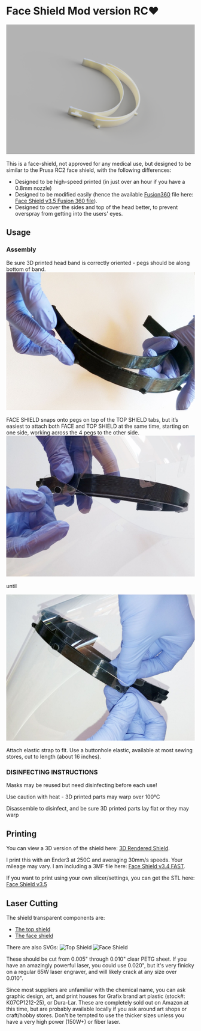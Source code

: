 # Face Shield Mod version RC♥

![Face Shield v3.5](img/rendered_shield_small.png?raw=true)

This is a face-shield, not approved for any medical use, but designed
to be similar to the Prusa RC2 face shield, with the following differences:

 - Designed to be high-speed printed (in just over an hour if you have a 0.8mm nozzle)
 - Designed to be modified easily (hence the available [Fusion360](https://www.autodesk.ca/en/products/fusion-360/overview) file
   here: [Face Shield v3.5 Fusion 360 file](https://github.com/armyofevilrobots/printable_shield/blob/master/shield_toggle_wide_v3.5.f3d?raw=true)).
 - Designed to cover the sides and top of the head better, to prevent overspray from
   getting into the users' eyes.

## Usage

### Assembly

Be sure 3D printed head band is correctly oriented - pegs should be along bottom of band.
![Pegs are on the bottom](img/pegs_down.jpg?raw=true)

FACE SHIELD snaps onto pegs on top of the TOP  SHIELD tabs, but it’s easiest to attach both FACE  and TOP SHIELD at the same time, starting on one side,  working across the 4 pegs to the other side.
![Install starting on one side, and working across](img/pegs_in_order.jpg?raw=true)

until

![You get to the end](img/pegs_finish.jpg?raw=true)

Attach elastic strap to fit. Use a buttonhole elastic, available at most sewing stores, cut to length (about 16 inches).

### DISINFECTING INSTRUCTIONS

Masks may be reused but need disinfecting before each use!

Use caution with heat - 3D printed parts  may warp over 100°C

Disassemble to disinfect, and be sure 3D printed parts lay flat or they may warp

## Printing

You can view a 3D version of the shield here: [3D Rendered Shield](shield_toggle_wide_v3.5.stl).

I print this with an Ender3 at 250C and averaging 30mm/s speeds. Your mileage may vary. I
am including a 3MF file here: [Face Shield v3.4 FAST](shield_toggle_wide_v3.4_FAST.3mf).

If you want to print using your own slicer/settings, you can get the STL here: [Face Shield v3.5](https://github.com/armyofevilrobots/printable_shield/raw/master/shield_toggle_wide_v3.5.stl)

## Laser Cutting

The shield transparent components are:

 - [The top shield](lasercut_files/TOPSHIELD_wide.pdf)
 - [The face shield](lasercut_files/FACESHIELD_wide.pdf)

There are also SVGs:
![Top Shield](https://raw.github.com/armyofevilrobots/printable_shield/master/lasercut_files/TOPSHIELD_wide.svg?sanitize=true)
![Face Shield](https://raw.github.com/armyofevilrobots/printable_shield/master/lasercut_files/FACESHIELD_wide.svg?sanitize=true)

These should be cut from 0.005" through 0.010" clear PETG sheet. If you have an amazingly powerful laser, you could use 0.020", but it's very 
finicky on a regular 65W laser engraver, and will likely crack at any size over 0.010".

Since most suppliers are unfamiliar with the chemical name, you can ask graphic design, art, and print houses for Grafix brand art plastic (stock#: K07CP1212-25), or Dura-Lar. These are completely sold out on Amazon at this time, but are probably available locally if you ask around art shops or craft/hobby stores. Don't be tempted to use the thicker sizes unless you have a very high power (150W+) or fiber laser.
